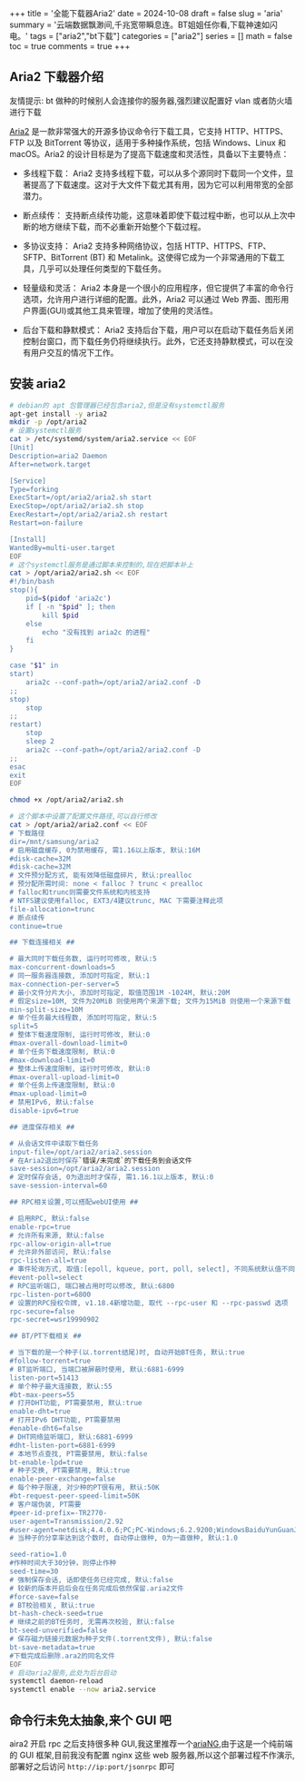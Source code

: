 +++
title = '全能下载器Aria2'
date = 2024-10-08
draft = false
slug = 'aria'
summary = '云端数据飘渺间,千兆宽带瞬息连。BT姐姐任你看,下载神速如闪电。'
tags = ["aria2","bt下载"]
categories = ["aria2"]
series = []
math = false
toc = true
comments = true
+++

## Aria2 下载器介绍

友情提示: bt 做种的时候别人会连接你的服务器,强烈建议配置好 vlan 或者防火墙进行下载

[Aria2](https://aria2.github.io/) 是一款非常强大的开源多协议命令行下载工具，它支持 HTTP、HTTPS、FTP 以及 BitTorrent 等协议，适用于多种操作系统，包括 Windows、Linux 和 macOS。Aria2 的设计目标是为了提高下载速度和灵活性，具备以下主要特点：

- 多线程下载：
  Aria2 支持多线程下载，可以从多个源同时下载同一个文件，显著提高了下载速度。这对于大文件下载尤其有用，因为它可以利用带宽的全部潜力。

- 断点续传：
  支持断点续传功能，这意味着即使下载过程中断，也可以从上次中断的地方继续下载，而不必重新开始整个下载过程。

- 多协议支持：
  Aria2 支持多种网络协议，包括 HTTP、HTTPS、FTP、SFTP、BitTorrent (BT) 和 Metalink。这使得它成为一个非常通用的下载工具，几乎可以处理任何类型的下载任务。

- 轻量级和灵活：
  Aria2 本身是一个很小的应用程序，但它提供了丰富的命令行选项，允许用户进行详细的配置。此外，Aria2 可以通过 Web 界面、图形用户界面(GUI)或其他工具来管理，增加了使用的灵活性。

- 后台下载和静默模式：
  Aria2 支持后台下载，用户可以在启动下载任务后关闭控制台窗口，而下载任务仍将继续执行。此外，它还支持静默模式，可以在没有用户交互的情况下工作。

## 安装 aria2

```bash
# debian的 apt 包管理器已经包含aria2,但是没有systemctl服务
apt-get install -y aria2
mkdir -p /opt/aria2
# 设置systemctl服务
cat > /etc/systemd/system/aria2.service << EOF
[Unit]
Description=aria2 Daemon
After=network.target

[Service]
Type=forking
ExecStart=/opt/aria2/aria2.sh start
ExecStop=/opt/aria2/aria2.sh stop
ExecRestart=/opt/aria2/aria2.sh restart
Restart=on-failure

[Install]
WantedBy=multi-user.target
EOF
# 这个systemctl服务是通过脚本来控制的,现在把脚本补上
cat > /opt/aria2/aria2.sh << EOF
#!/bin/bash
stop(){
    pid=$(pidof 'aria2c')
    if [ -n "$pid" ]; then
        kill $pid
    else
        echo "没有找到 aria2c 的进程"
    fi
}

case "$1" in
start)
    aria2c --conf-path=/opt/aria2/aria2.conf -D
;;
stop)
    stop
;;
restart)
    stop
    sleep 2
    aria2c --conf-path=/opt/aria2/aria2.conf -D
;;
esac
exit
EOF

chmod +x /opt/aria2/aria2.sh

# 这个脚本中设置了配置文件路径,可以自行修改
cat > /opt/aria2/aria2.conf << EOF
# 下载路径
dir=/mnt/samsung/aria2
# 启用磁盘缓存, 0为禁用缓存, 需1.16以上版本, 默认:16M
#disk-cache=32M
#disk-cache=32M
# 文件预分配方式, 能有效降低磁盘碎片, 默认:prealloc
# 预分配所需时间: none < falloc ? trunc < prealloc
# falloc和trunc则需要文件系统和内核支持
# NTFS建议使用falloc, EXT3/4建议trunc, MAC 下需要注释此项
file-allocation=trunc
# 断点续传
continue=true

## 下载连接相关 ##

# 最大同时下载任务数, 运行时可修改, 默认:5
max-concurrent-downloads=5
# 同一服务器连接数, 添加时可指定, 默认:1
max-connection-per-server=5
# 最小文件分片大小, 添加时可指定, 取值范围1M -1024M, 默认:20M
# 假定size=10M, 文件为20MiB 则使用两个来源下载; 文件为15MiB 则使用一个来源下载
min-split-size=10M
# 单个任务最大线程数, 添加时可指定, 默认:5
split=5
# 整体下载速度限制, 运行时可修改, 默认:0
#max-overall-download-limit=0
# 单个任务下载速度限制, 默认:0
#max-download-limit=0
# 整体上传速度限制, 运行时可修改, 默认:0
#max-overall-upload-limit=0
# 单个任务上传速度限制, 默认:0
#max-upload-limit=0
# 禁用IPv6, 默认:false
disable-ipv6=true

## 进度保存相关 ##

# 从会话文件中读取下载任务
input-file=/opt/aria2/aria2.session
# 在Aria2退出时保存`错误/未完成`的下载任务到会话文件
save-session=/opt/aria2/aria2.session
# 定时保存会话, 0为退出时才保存, 需1.16.1以上版本, 默认:0
save-session-interval=60

## RPC相关设置,可以搭配webUI使用 ##

# 启用RPC, 默认:false
enable-rpc=true
# 允许所有来源, 默认:false
rpc-allow-origin-all=true
# 允许非外部访问, 默认:false
rpc-listen-all=true
# 事件轮询方式, 取值:[epoll, kqueue, port, poll, select], 不同系统默认值不同
#event-poll=select
# RPC监听端口, 端口被占用时可以修改, 默认:6800
rpc-listen-port=6800
# 设置的RPC授权令牌, v1.18.4新增功能, 取代 --rpc-user 和 --rpc-passwd 选项
rpc-secure=false
rpc-secret=wsr19990902

## BT/PT下载相关 ##

# 当下载的是一个种子(以.torrent结尾)时, 自动开始BT任务, 默认:true
#follow-torrent=true
# BT监听端口, 当端口被屏蔽时使用, 默认:6881-6999
listen-port=51413
# 单个种子最大连接数, 默认:55
#bt-max-peers=55
# 打开DHT功能, PT需要禁用, 默认:true
enable-dht=true
# 打开IPv6 DHT功能, PT需要禁用
#enable-dht6=false
# DHT网络监听端口, 默认:6881-6999
#dht-listen-port=6881-6999
# 本地节点查找, PT需要禁用, 默认:false
bt-enable-lpd=true
# 种子交换, PT需要禁用, 默认:true
enable-peer-exchange=false
# 每个种子限速, 对少种的PT很有用, 默认:50K
#bt-request-peer-speed-limit=50K
# 客户端伪装, PT需要
#peer-id-prefix=-TR2770-
user-agent=Transmission/2.92
#user-agent=netdisk;4.4.0.6;PC;PC-Windows;6.2.9200;WindowsBaiduYunGuanJia
# 当种子的分享率达到这个数时, 自动停止做种, 0为一直做种, 默认:1.0

seed-ratio=1.0
#作种时间大于30分钟，则停止作种
seed-time=30
# 强制保存会话, 话即使任务已经完成, 默认:false
# 较新的版本开启后会在任务完成后依然保留.aria2文件
#force-save=false
# BT校验相关, 默认:true
bt-hash-check-seed=true
# 继续之前的BT任务时, 无需再次校验, 默认:false
bt-seed-unverified=false
# 保存磁力链接元数据为种子文件(.torrent文件), 默认:false
bt-save-metadata=true
#下载完成后删除.ara2的同名文件
EOF
# 启动aria2服务,此处为后台启动
systemctl daemon-reload
systemctl enable --now aria2.service
```

## 命令行未免太抽象,来个 GUI 吧

aira2 开启 rpc 之后支持很多种 GUI,我这里推荐一个[ariaNG](https://ariang.mayswind.net/zh_Hans/),由于这是一个纯前端的 GUI 框架,目前我没有配置 nginx 这些 web 服务器,所以这个部署过程不作演示,部署好之后访问 `http://ip:port/jsonrpc` 即可
